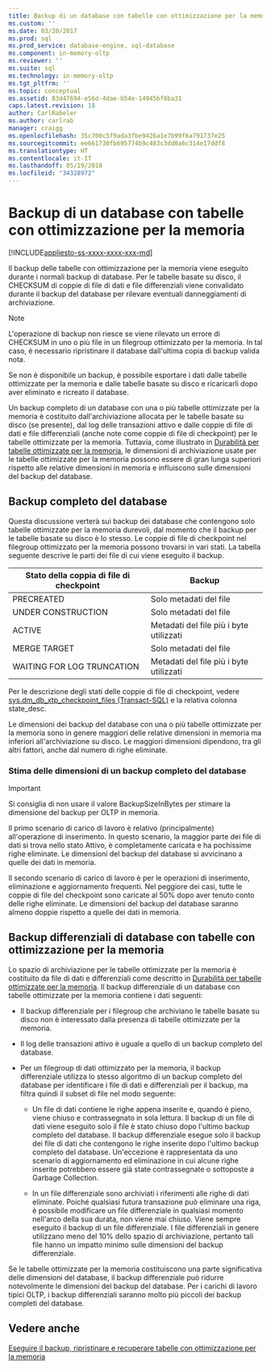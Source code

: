 ```yaml
---
title: Backup di un database con tabelle con ottimizzazione per la memoria | Microsoft Docs
ms.custom: ''
ms.date: 03/20/2017
ms.prod: sql
ms.prod_service: database-engine, sql-database
ms.component: in-memory-oltp
ms.reviewer: ''
ms.suite: sql
ms.technology: in-memory-oltp
ms.tgt_pltfrm: ''
ms.topic: conceptual
ms.assetid: 83d47694-e56d-4dae-b54e-14945bf8ba31
caps.latest.revision: 18
author: CarlRabeler
ms.author: carlrab
manager: craigg
ms.openlocfilehash: 35c700c5f9ada3fbe9426a1e7b99f6a791737e25
ms.sourcegitcommit: ee661730fb695774b9c483c3dd0a6c314e17ddf8
ms.translationtype: HT
ms.contentlocale: it-IT
ms.lasthandoff: 05/19/2018
ms.locfileid: "34328972"
---
```

# <a name="backing-up-a-database-with-memory-optimized-tables"></a>Backup di un database con tabelle con ottimizzazione per la memoria
[!INCLUDE[appliesto-ss-xxxx-xxxx-xxx-md](../../includes/appliesto-ss-xxxx-xxxx-xxx-md.md)]

  Il backup delle tabelle con ottimizzazione per la memoria viene eseguito durante i normali backup di database. Per le tabelle basate su disco, il CHECKSUM di coppie di file di dati e file differenziali viene convalidato durante il backup del database per rilevare eventuali danneggiamenti di archiviazione.  
  
> [!NOTE]  
>  L'operazione di backup non riesce se viene rilevato un errore di CHECKSUM in uno o più file in un filegroup ottimizzato per la memoria. In tal caso, è necessario ripristinare il database dall'ultima copia di backup valida nota.  
>   
>  Se non è disponibile un backup, è possibile esportare i dati dalle tabelle ottimizzate per la memoria e dalle tabelle basate su disco e ricaricarli dopo aver eliminato e ricreato il database.  
  
 Un backup completo di un database con una o più tabelle ottimizzate per la memoria è costituito dall'archiviazione allocata per le tabelle basate su disco (se presente), dal log delle transazioni attivo e dalle coppie di file di dati e file differenziali (anche note come coppie di file di checkpoint) per le tabelle ottimizzate per la memoria. Tuttavia, come illustrato in [Durabilità per tabelle ottimizzate per la memoria](../../relational-databases/in-memory-oltp/durability-for-memory-optimized-tables.md), le dimensioni di archiviazione usate per le tabelle ottimizzate per la memoria possono essere di gran lunga superiori rispetto alle relative dimensioni in memoria e influiscono sulle dimensioni del backup del database.  
  
## <a name="full-database-backup"></a>Backup completo del database  
 Questa discussione verterà sui backup dei database che contengono solo tabelle ottimizzate per la memoria durevoli, dal momento che il backup per le tabelle basate su disco è lo stesso. Le coppie di file di checkpoint nel filegroup ottimizzato per la memoria possono trovarsi in vari stati. La tabella seguente descrive le parti dei file di cui viene eseguito il backup.  
  
|Stato della coppia di file di checkpoint|Backup|  
|--------------------------------|------------|  
|PRECREATED|Solo metadati del file|  
|UNDER CONSTRUCTION|Solo metadati del file|  
|ACTIVE|Metadati del file più i byte utilizzati|  
|MERGE TARGET|Solo metadati del file|  
|WAITING FOR LOG TRUNCATION|Metadati del file più i byte utilizzati|  
  
 Per le descrizione degli stati delle coppie di file di checkpoint, vedere [sys.dm_db_xtp_checkpoint_files &#40;Transact-SQL&#41;](../../relational-databases/system-dynamic-management-views/sys-dm-db-xtp-checkpoint-files-transact-sql.md) e la relativa colonna state_desc.  
  
 Le dimensioni dei backup del database con una o più tabelle ottimizzate per la memoria sono in genere maggiori delle relative dimensioni in memoria ma inferiori all'archiviazione su disco. Le maggiori dimensioni dipendono, tra gli altri fattori, anche dal numero di righe eliminate.  
  
### <a name="estimating-size-of-full-database-backup"></a>Stima delle dimensioni di un backup completo del database  
  
> [!IMPORTANT]  
>  Si consiglia di non usare il valore BackupSizeInBytes per stimare la dimensione del backup per OLTP in memoria.  
  
 Il primo scenario di carico di lavoro è relativo (principalmente) all'operazione di inserimento. In questo scenario, la maggior parte dei file di dati si trova nello stato Attivo, è completamente caricata e ha pochissime righe eliminate. Le dimensioni del backup del database si avvicinano a quelle dei dati in memoria.  
  
 Il secondo scenario di carico di lavoro è per le operazioni di inserimento, eliminazione e aggiornamento frequenti. Nel peggiore dei casi, tutte le coppie di file del checkpoint sono caricate al 50% dopo aver tenuto conto delle righe eliminate. Le dimensioni del backup del database saranno almeno doppie rispetto a quelle dei dati in memoria.  
  
## <a name="differential-backups-of-databases-with-memory-optimized-tables"></a>Backup differenziali di database con tabelle con ottimizzazione per la memoria  
 Lo spazio di archiviazione per le tabelle ottimizzate per la memoria è costituito da file di dati e differenziali come descritto in [Durabilità per tabelle ottimizzate per la memoria](../../relational-databases/in-memory-oltp/durability-for-memory-optimized-tables.md). Il backup differenziale di un database con tabelle ottimizzate per la memoria contiene i dati seguenti:  
  
-   Il backup differenziale per i filegroup che archiviano le tabelle basate su disco non è interessato dalla presenza di tabelle ottimizzate per la memoria.  
  
-   Il log delle transazioni attivo è uguale a quello di un backup completo del database.  
  
-   Per un filegroup di dati ottimizzato per la memoria, il backup differenziale utilizza lo stesso algoritmo di un backup completo del database per identificare i file di dati e differenziali per il backup, ma filtra quindi il subset di file nel modo seguente:  
  
    -   Un file di dati contiene le righe appena inserite e, quando è pieno, viene chiuso e contrassegnato in sola lettura. Il backup di un file di dati viene eseguito solo il file è stato chiuso dopo l'ultimo backup completo del database. Il backup differenziale esegue solo il backup dei file di dati che contengono le righe inserite dopo l'ultimo backup completo del database. Un'eccezione è rappresentata da uno scenario di aggiornamento ed eliminazione in cui alcune righe inserite potrebbero essere già state contrassegnate o sottoposte a Garbage Collection.  
  
    -   In un file differenziale sono archiviati i riferimenti alle righe di dati eliminate. Poiché qualsiasi futura transazione può eliminare una riga, è possibile modificare un file differenziale in qualsiasi momento nell'arco della sua durata, non viene mai chiuso. Viene sempre eseguito il backup di un file differenziale. I file differenziali in genere utilizzano meno del 10% dello spazio di archiviazione, pertanto tali file hanno un impatto minimo sulle dimensioni del backup differenziale.  
  
 Se le tabelle ottimizzate per la memoria costituiscono una parte significativa delle dimensioni del database, il backup differenziale può ridurre notevolmente le dimensioni del backup del database. Per i carichi di lavoro tipici OLTP, i backup differenziali saranno molto più piccoli dei backup completi del database.  
  
## <a name="see-also"></a>Vedere anche  
 [Eseguire il backup, ripristinare e recuperare tabelle con ottimizzazione per la memoria](http://msdn.microsoft.com/library/3f083347-0fbb-4b19-a6fb-1818d545e281)  
  
  
